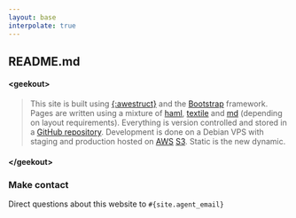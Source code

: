 ```yaml
---
layout: base
interpolate: true
---
```


## <i class="fa fa-cogs"></i> README.md

#### **&lt;geekout&gt;**

> This site is built using [{:awestruct}](http://awestruct.org) and the [Bootstrap](http://getbootstrap.com/) framework. Pages are written using a mixture of [haml](http://haml.info/), [textile](http://textile.sitemonks.com/) and [md](http://daringfireball.net/projects/markdown/) (depending on layout requirements). Everything is version controlled and stored in a [GitHub <i class="fa fa-github"></i> repository](https://github.com/resistancevictoria/resistancevictoria.com). Development is done on a Debian VPS with staging and production hosted on [AWS](http://aws.amazon.com/) [S3](http://aws.amazon.com/s3/). Static is the new dynamic.

#### **&lt;/geekout&gt;**

### Make contact

Direct questions about this website to `#{site.agent_email}`
